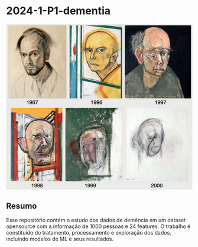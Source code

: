 # 2024-1-P1-dementia


<p align="center">
  <img src="dementia_evolution.png" />
</p>

## Resumo
Esse repositório contém o estudo dos dados de demência em um dataset opensource com a informação de 1000 pessoas e 24 features. O trabalho é constituido do tratamento, processamento e exploração dos dados, incluindo modelos de ML e seus resultados.
